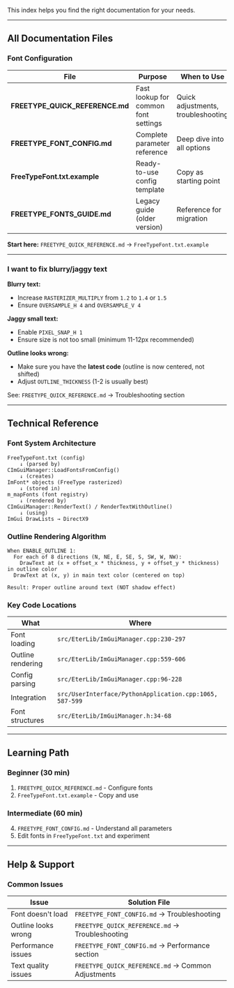 This index helps you find the right documentation for your needs.

---
## All Documentation Files

### **Font Configuration**

| File | Purpose | When to Use |
|------|---------|-------------|
| **FREETYPE_QUICK_REFERENCE.md** | Fast lookup for common font settings | Quick adjustments, troubleshooting |
| **FREETYPE_FONT_CONFIG.md** | Complete parameter reference | Deep dive into all options |
| **FreeTypeFont.txt.example** | Ready-to-use config template | Copy as starting point |
| **FREETYPE_FONTS_GUIDE.md** | Legacy guide (older version) | Reference for migration |

**Start here:** `FREETYPE_QUICK_REFERENCE.md` → `FreeTypeFont.txt.example`

---


### **I want to fix blurry/jaggy text**

**Blurry text:**
- Increase `RASTERIZER_MULTIPLY` from `1.2` to `1.4` or `1.5`
- Ensure `OVERSAMPLE_H 4` and `OVERSAMPLE_V 4`

**Jaggy small text:**
- Enable `PIXEL_SNAP_H 1`
- Ensure size is not too small (minimum 11-12px recommended)

**Outline looks wrong:**
- Make sure you have the **latest code** (outline is now centered, not shifted)
- Adjust `OUTLINE_THICKNESS` (1-2 is usually best)

See: `FREETYPE_QUICK_REFERENCE.md` → Troubleshooting section

---

## Technical Reference

### **Font System Architecture**

```
FreeTypeFont.txt (config)
    ↓ (parsed by)
CImGuiManager::LoadFontsFromConfig()
    ↓ (creates)
ImFont* objects (FreeType rasterized)
    ↓ (stored in)
m_mapFonts (font registry)
    ↓ (rendered by)
CImGuiManager::RenderText() / RenderTextWithOutline()
    ↓ (using)
ImGui DrawLists → DirectX9
```

### **Outline Rendering Algorithm**

```
When ENABLE_OUTLINE 1:
  For each of 8 directions (N, NE, E, SE, S, SW, W, NW):
    DrawText at (x + offset_x * thickness, y + offset_y * thickness) in outline color
  DrawText at (x, y) in main text color (centered on top)

Result: Proper outline around text (NOT shadow effect)
```

### **Key Code Locations**

| What | Where |
|------|-------|
| Font loading | `src/EterLib/ImGuiManager.cpp:230-297` |
| Outline rendering | `src/EterLib/ImGuiManager.cpp:559-606` |
| Config parsing | `src/EterLib/ImGuiManager.cpp:96-228` |
| Integration | `src/UserInterface/PythonApplication.cpp:1065, 587-599` |
| Font structures | `src/EterLib/ImGuiManager.h:34-68` |

---

## Learning Path

### **Beginner** (30 min)
1. `FREETYPE_QUICK_REFERENCE.md` - Configure fonts
2. `FreeTypeFont.txt.example` - Copy and use

### **Intermediate** (60 min)
4. `FREETYPE_FONT_CONFIG.md` - Understand all parameters
5. Edit fonts in `FreeTypeFont.txt` and experiment

---

## Help & Support

### **Common Issues**

| Issue | Solution File |
|-------|---------------|
| Font doesn't load | `FREETYPE_FONT_CONFIG.md` → Troubleshooting |
| Outline looks wrong | `FREETYPE_QUICK_REFERENCE.md` → Troubleshooting |
| Performance issues | `FREETYPE_FONT_CONFIG.md` → Performance section |
| Text quality issues | `FREETYPE_QUICK_REFERENCE.md` → Common Adjustments |

